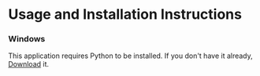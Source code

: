 # Usage and Installation Instructions

### Windows
This application requires Python to be installed. If you don't have it already, [Download](https://www.python.org/downloads/release/python-373/#article-header "Downloads page") it.

